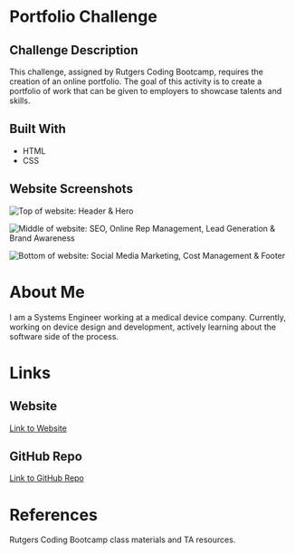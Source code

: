 # Portfolio Challenge

## Challenge Description

This challenge, assigned by Rutgers Coding Bootcamp, requires the creation of an online portfolio. The goal of this activity is to create a portfolio of work that can be given to employers to showcase talents and skills.

## Built With
* HTML
* CSS

## Website Screenshots
[//]: # (NEED TO UPDATE THESE SCREENSHOTS!!)
![Top of website: Header & Hero](https://user-images.githubusercontent.com/81491306/116012668-eb6a8b00-a5f9-11eb-93a3-3462a844d6a5.jpg)

![Middle of website: SEO, Online Rep Management, Lead Generation & Brand Awareness](https://user-images.githubusercontent.com/81491306/116012683-0e953a80-a5fa-11eb-856d-d91af56787a6.jpg)

![Bottom of website: Social Media Marketing, Cost Management & Footer](https://user-images.githubusercontent.com/81491306/116012698-32588080-a5fa-11eb-9b6a-ce451e744df3.jpg)

# About Me
I am a Systems Engineer working at a medical device company. Currently, working on device design and development, actively learning about the software side of the process.

# Links
## Website
[Link to Website](https://lchinquee.github.io/micodeuxdr/)

## GitHub Repo
[Link to GitHub Repo](https://github.com/lchinquee/micodeuxdr)

# References
[//]: # (NEED TO UPDATE RESOURCES!!)
Rutgers Coding Bootcamp class materials and TA resources.